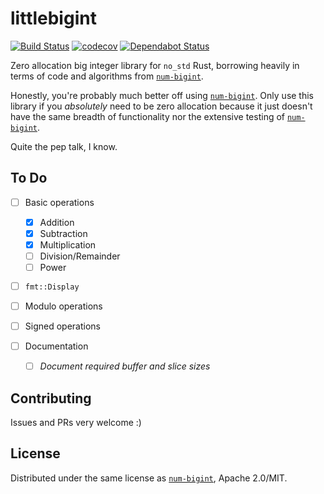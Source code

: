 # littlebigint

[![Build Status](https://travis-ci.com/chocol4te/littlebigint.svg?branch=master)](https://travis-ci.com/chocol4te/littlebigint)
[![codecov](https://codecov.io/gh/chocol4te/littlebigint/branch/master/graph/badge.svg)](https://codecov.io/gh/chocol4te/littlebigint)
[![Dependabot Status](https://api.dependabot.com/badges/status?host=github&repo=chocol4te/littlebigint)](https://dependabot.com)

Zero allocation big integer library for `no_std` Rust, borrowing heavily in terms of code and algorithms from [`num-bigint`](https://github.com/rust-num/num-bigint).

Honestly, you're probably much better off using [`num-bigint`](https://github.com/rust-num/num-bigint). Only use this library if you _absolutely_ need to be zero allocation because it just doesn't have the same breadth of functionality nor the extensive testing of [`num-bigint`](https://github.com/rust-num/num-bigint).

Quite the pep talk, I know.

## To Do

- [ ] Basic operations

  - [x] Addition
  - [x] Subtraction
  - [x] Multiplication
  - [ ] Division/Remainder
  - [ ] Power

- [ ] `fmt::Display`

- [ ] Modulo operations

- [ ] Signed operations

- [ ] Documentation
  - [ ] _Document required buffer and slice sizes_

## Contributing

Issues and PRs very welcome :)

## License

Distributed under the same license as [`num-bigint`](https://github.com/rust-num/num-bigint), Apache 2.0/MIT.
